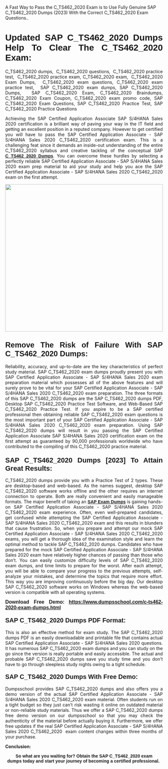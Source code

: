 <p>A Fast Way to Pass the C_TS462_2020 Exam is to Use Fully Genuine SAP C_TS462_2020 Dumps (2023) With the Correct C_TS462_2020 Exam Questions..</p>

<h1 style="text-align: justify;"><strong><span style="font-family:Verdana,Geneva,sans-serif;">Updated SAP C_TS462_2020 Dumps Help To Clear The C_TS462_2020 Exam:</span></strong></h1>

<p style="text-align: justify;">C_TS462_2020 dumps,  C_TS462_2020 questions,  C_TS462_2020 practice test,  C_TS462_2020 practice exam, C_TS462_2020 exam,  C_TS462_2020 Exam Dumps,  C_TS462_2020 exam questions, C_TS462_2020 exam practice test,  SAP C_TS462_2020 exam dumps, SAP C_TS462_2020 Dumps,  SAP C_TS462_2020 Exam, C_TS462_2020 Braindumps, C_TS462_2020 Exam Coupon, C_TS462_2020 exam promo code, SAP C_TS462_2020 Exam Questions, SAP C_TS462_2020 Practice Test, SAP C_TS462_2020 Practice Questions</p>

<p style="text-align: justify;">Achieving the SAP Certified Application Associate SAP S/4HANA Sales 2020 certification is a brilliant way of paving your way in the IT field and getting an excellent position in a reputed company. However to get certified you will have to pass the SAP Certified Application Associate - SAP S/4HANA Sales 2020 C_TS462_2020 certification exam. This is a challenging feat since it demands an inside-out understanding of the entire C_TS462_2020 syllabus and creative tackling of the conceptual SAP <a href="https://www.dumpsschool.com/c-ts462-2020-exam-dumps.html"><span style="font-family:Verdana,Geneva,sans-serif;"><strong>C_TS462_2020 Dumps</strong></span></a>. You can overcome these hurdles by selecting a perfectly reliable SAP Certified Application Associate - SAP S/4HANA Sales 2020 exam prep material to aid your study and help you ace the SAP Certified Application Associate - SAP S/4HANA Sales 2020 C_TS462_2020 exam on the first attempt.</p>

<p style="text-align: justify;"><a href="https://www.dumpsschool.com/c-ts462-2020-exam-dumps.html"><img alt="" src="https://lh3.googleusercontent.com/pw/AL9nZEXTnx-h3VAwmQ42NpyJBmUK-fANKF8vsH2hymHVf8ycIwJ47iI4Qn_pkCv8nx_DV5UvAc8WAssduHJKtvkHIPf8d8IQFAZC6offZ_lfhXQ5UUBSi1Ff8m31hLznjs03QyiSesC6U3Rcr4jLl4JRY5US=w904-h513-no" style="width: 100%; height: 470px;" /></a></p>

<h2 style="text-align: justify;"><span style="font-size:24px;"><span style="font-family:Verdana,Geneva,sans-serif;"><strong>Remove The Risk of Failure With SAP C_TS462_2020 Dumps:</strong></span></span></h2>

<p style="text-align: justify;">Reliability, accuracy, and up-to-date are the key characteristics of perfect study material. SAP C_TS462_2020 exam dumps proudly present you with SAP Certified Application Associate - SAP S/4HANA Sales 2020 exam preparation material which possesses all of the above features and will surely prove to be vital for your SAP Certified Application Associate - SAP S/4HANA Sales 2020 C_TS462_2020 exam preparation. The three formats of this SAP C_TS462_2020 dumps are the SAP C_TS462_2020 dumps PDF, Desktop SAP C_TS462_2020 Practice Test Software, and Web-Based SAP C_TS462_2020 Practice Test. If you aspire to be a SAP certified professional then obtaining reliable SAP C_TS462_2020 exam questions is the most important part of your SAP Certified Application Associate - SAP S/4HANA Sales 2020 C_TS462_2020 exam preparation. Using SAP C_TS462_2020 dumps will result in you passing the SAP Certified Application Associate SAP S/4HANA Sales 2020 certification exam on the first attempt as guaranteed by 90,000 professionals worldwide who have contributed to the compiling of this C_TS462_2020 practice material.</p>

<h3 style="text-align: justify;"><span style="font-family:Verdana,Geneva,sans-serif;"><strong><span style="font-size:22px;">SAP C_TS462_2020 Dumps [2023] To Attain Great Results:</span></strong></span></h3>

<p style="text-align: justify;">C_TS462_2020 dumps provide you with a Practice Test of 2 types. These are desktop-based and web-based. As the names suggest, desktop SAP C_TS462_2020 software works offline and the other requires an internet connection to operate. Both are really convenient and easily manageable formats. The major benefit of taking an <a href="https://www.dumpsschool.com/sap-braindumps.html"><span style="font-family:Verdana,Geneva,sans-serif;"><strong>SAP Exam Dumps</strong></span></a> is gaining hands-on SAP Certified Application Associate - SAP S/4HANA Sales 2020 C_TS462_2020 exam experience. Often, even well-prepared candidates, get confused while attempting the SAP Certified Application Associate - SAP S/4HANA Sales 2020 C_TS462_2020 exam and this results in blunders that cause frustration. So, when you prepare and attempt our mock SAP Certified Application Associate - SAP S/4HANA Sales 2020 C_TS462_2020 exams, you will get a thorough idea of the examination style and learn the optimal method to tackle SAP C_TS462_2020 dumps. Candidates who have prepared for the mock SAP Certified Application Associate - SAP S/4HANA Sales 2020 exam have relatively higher chances of passing than those who don’t. You can easily customize difficulty levels of SAP C_TS462_2020 exam dumps, and time limits to prepare for the worst. After each attempt, you will be able to compare your progress to the previous attempts, self-analyze your mistakes, and determine the topics that require more effort. This way you are improving continuously before the big day. Our desktop SAP C_TS462_2020 software works on Windows whereas the web-based version is compatible with all operating systems.</p>

<p style="text-align: justify;"><strong><span style="font-family:Verdana,Geneva,sans-serif;"><span style="font-size:16px;">Download Free Demo:</span></span> <span style="font-family:Verdana,Geneva,sans-serif;"><span style="font-size:16px;"><a href="https://www.dumpsschool.com/c-ts462-2020-exam-dumps.html">https://www.dumpsschool.com/c-ts462-2020-exam-dumps.html</a></span></span></strong></p>

<h4 style="text-align: justify;"><strong><span style="font-size:20px;"><span style="font-family:Verdana,Geneva,sans-serif;">SAP C_TS462_2020 Dumps PDF Format:</span></span></strong></h4>

<p style="text-align: justify;">This is also an effective method for exam study. The SAP C_TS462_2020 dumps PDF is an easily downloadable and printable file that contains actual SAP Certified Application Associate - SAP S/4HANA Sales 2020 questions. It has numerous SAP C_TS462_2020 exam dumps and you can study on the go since the version is really portable and easily accessible. The actual and probable SAP C_TS462_2020 dumps save you study time and you don’t have to go through sleepless study nights owing to a tight schedule.</p>

<h4 style="text-align: justify;"><span style="font-size:20px;"><strong><span style="font-family:Verdana,Geneva,sans-serif;">SAP C_TS462_2020 Dumps With Free Demo:</span></strong></span></h4>

<p style="text-align: justify;">Dumpsschool provides SAP C_TS462_2020 dumps and also offers you a demo version of the actual SAP Certified Application Associate - SAP S/4HANA Sales 2020 C_TS462_2020 exam material. Often students run on a tight budget so they just can’t risk wasting it online on outdated material or non-reliable study materials. Thus we offer a SAP C_TS462_2020 dumps free demo version on our dumpsschool so that you may check the authenticity of the material before actually buying it. Furthermore, we offer free updates if the real SAP Certified Application Associate - SAP S/4HANA Sales 2020 C_TS462_2020  exam content changes within three months of your purchase.</p>

<p style="text-align: justify;"><strong>Conclusion:</strong></p>

<p style="text-align: center;"><span style="font-family:Verdana,Geneva,sans-serif;"><strong>So what are you waiting for? Obtain the SAP C_TS462_2020 exam dumps today and start your journey of becoming a certified professional.</strong> </span></p>

